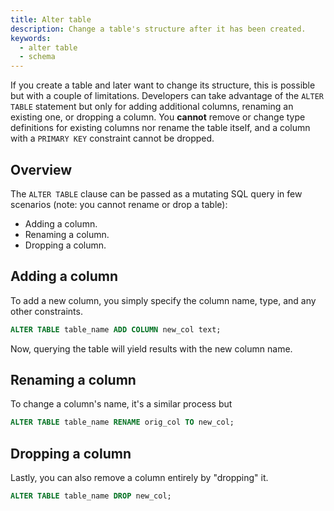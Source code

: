 ```yaml
---
title: Alter table
description: Change a table's structure after it has been created.
keywords:
  - alter table
  - schema
---
```


If you create a table and later want to change its structure, this is possible but with a couple of limitations. Developers can take advantage of the `ALTER TABLE` statement but only for adding additional columns, renaming an existing one, or dropping a column. You **cannot** remove or change type definitions for existing columns nor rename the table itself, and a column with a `PRIMARY KEY` constraint cannot be dropped.

## Overview

The `ALTER TABLE` clause can be passed as a mutating SQL query in few scenarios (note: you cannot rename or drop a table):

- Adding a column.
- Renaming a column.
- Dropping a column.

## Adding a column

To add a new column, you simply specify the column name, type, and any other constraints.

```sql
ALTER TABLE table_name ADD COLUMN new_col text;
```

Now, querying the table will yield results with the new column name.

## Renaming a column

To change a column's name, it's a similar process but

```sql
ALTER TABLE table_name RENAME orig_col TO new_col;
```

## Dropping a column

Lastly, you can also remove a column entirely by "dropping" it.

```sql
ALTER TABLE table_name DROP new_col;
```
